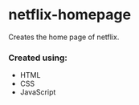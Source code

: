 # netflix-homepage
Creates the home page of netflix.

### Created using: ###
- HTML
- CSS
- JavaScript

<!---
sushma-bhumireddy/sushma-bhumireddy is a ✨ special ✨ repository because its `README.md` (this file) appears on your GitHub profile.
You can click the Preview link to take a look at your changes.
--->
